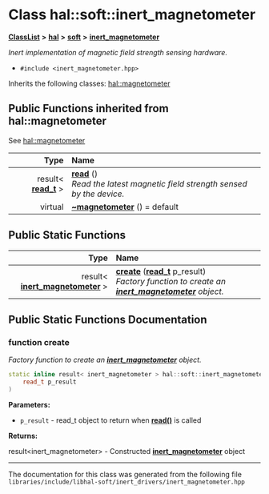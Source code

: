 

# Class hal::soft::inert\_magnetometer



[**ClassList**](annotated.md) **>** [**hal**](namespacehal.md) **>** [**soft**](namespacehal_1_1soft.md) **>** [**inert\_magnetometer**](classhal_1_1soft_1_1inert__magnetometer.md)



_Inert implementation of magnetic field strength sensing hardware._ 

* `#include <inert_magnetometer.hpp>`



Inherits the following classes: [hal::magnetometer](classhal_1_1magnetometer.md)
























































## Public Functions inherited from hal::magnetometer

See [hal::magnetometer](classhal_1_1magnetometer.md)

| Type | Name |
| ---: | :--- |
|  result&lt; [**read\_t**](structhal_1_1magnetometer_1_1read__t.md) &gt; | [**read**](#function-read) () <br>_Read the latest magnetic field strength sensed by the device._  |
| virtual  | [**~magnetometer**](#function-magnetometer) () = default<br> |


## Public Static Functions

| Type | Name |
| ---: | :--- |
|  result&lt; [**inert\_magnetometer**](classhal_1_1soft_1_1inert__magnetometer.md) &gt; | [**create**](#function-create) ([**read\_t**](structhal_1_1magnetometer_1_1read__t.md) p\_result) <br>_Factory function to create an_ [_**inert\_magnetometer**_](classhal_1_1soft_1_1inert__magnetometer.md) _object._ |




















































## Public Static Functions Documentation




### function create 

_Factory function to create an_ [_**inert\_magnetometer**_](classhal_1_1soft_1_1inert__magnetometer.md) _object._
```C++
static inline result< inert_magnetometer > hal::soft::inert_magnetometer::create (
    read_t p_result
) 
```





**Parameters:**


* `p_result` - read\_t object to return when [**read()**](classhal_1_1magnetometer.md#function-read) is called 



**Returns:**

result&lt;inert\_magnetometer&gt; - Constructed [**inert\_magnetometer**](classhal_1_1soft_1_1inert__magnetometer.md) object 





        

------------------------------
The documentation for this class was generated from the following file `libraries/include/libhal-soft/inert_drivers/inert_magnetometer.hpp`


